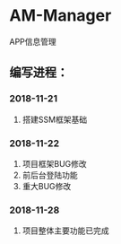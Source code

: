 # AM-Manager
APP信息管理
## 编写进程：
### 2018-11-21
1. 搭建SSM框架基础
### 2018-11-22
1. 项目框架BUG修改
2. 前后台登陆功能
3. 重大BUG修改
### 2018-11-28
1. 项目整体主要功能已完成
